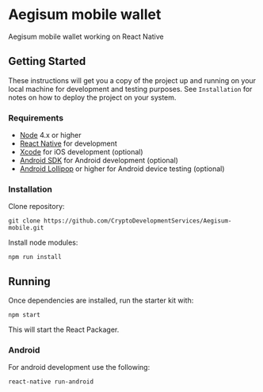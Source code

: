 # Aegisum mobile wallet

Aegisum mobile wallet working on React Native

## Getting Started

These instructions will get you a copy of the project up and running on your local machine for development and testing purposes. See `Installation` for notes on how to deploy the project on your system.

### Requirements

- [Node](https://nodejs.org) 4.x or higher
- [React Native](http://facebook.github.io/react-native/docs/getting-started.html) for development
- [Xcode](https://developer.apple.com/xcode/) for iOS development (optional)
- [Android SDK](https://developer.android.com/sdk/) for Android development (optional)
- [Android Lollipop](https://www.android.com/versions/lollipop-5-0/) or higher for Android device testing (optional)

### Installation

Clone repository:

```
git clone https://github.com/CryptoDevelopmentServices/Aegisum-mobile.git
```

Install node modules:

```
npm run install
```

## Running

Once dependencies are installed, run the starter kit with:

```
npm start
```

This will start the React Packager.

<!-- ### iOS

Open `ios/Aegisum.xcodeproj` in Xcode, build and run the project (⌘+R). -->

### Android

For android development use the following:

```
react-native run-android
```